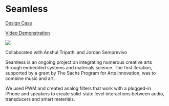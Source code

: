 # Seamless
[Design Case](https://www.saifkhawaja.com/seamless)

[Video Demonstration](https://youtu.be/tIBk68pGvAc)

![](https://github.com/safekhawaja/misc_IoT/blob/master/IMG_1288.jpg)

Collaborated with Anshul Tripathi and Jordan Semprevivo

Seamless is an ongoing project on integrating numerous creative arts through embedded systems and materials science. The first iteration, supported by a grant by The Sachs Program for Arts Innovation, was to combine music and art. 

We used PWM and created analog filters that work with a plugged-in iPhone and speakers to create solid-state level interactions between audio, transducers and smart materials.
